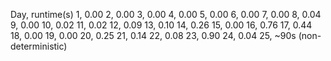 Day, runtime(s)
1,  0.00
2,  0.00
3,  0.00
4,  0.00
5,  0.00
6,  0.00
7,  0.00
8,  0.04
9,  0.00
10, 0.02
11, 0.02
12, 0.09
13, 0.10
14, 0.26
15, 0.00
16, 0.76
17, 0.44
18, 0.00
19, 0.00
20, 0.25
21, 0.14
22, 0.08
23, 0.90
24, 0.04
25, ~90s (non-deterministic)